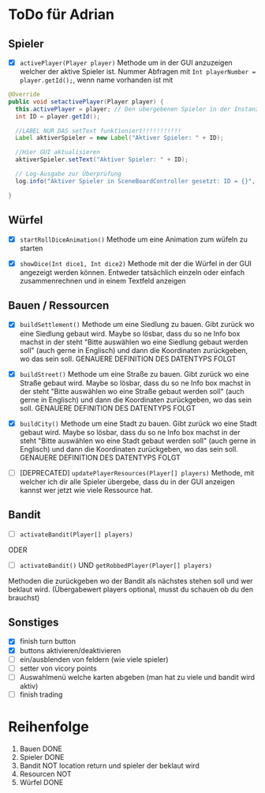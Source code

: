 # ToDo für Adrian

## Spieler
- [x] `activePlayer(Player player)` Methode um in der GUI anzuzeigen welcher der aktive Spieler ist. Nummer Abfragen mit
`Int playerNumber = player.getId();`, wenn name vorhanden ist mit 
```java
@Override
public void setactivePlayer(Player player) {
  this.activePlayer = player; // Den übergebenen Spieler in der Instanzvariablen speichern
  int ID = player.getId();

  //LABEL NUR DAS setText funktioniert!!!!!!!!!!!
  Label aktiverSpieler = new Label("Aktiver Spieler: " + ID);

  //Hier GUI aktualisieren
  aktiverSpieler.setText("Aktiver Spieler: " + ID);

  // Log-Ausgabe zur Überprüfung
  log.info("Aktiver Spieler in SceneBoardController gesetzt: ID = {}", player.getId());

}
```


## Würfel
- [x] `startRollDiceAnimation()` Methode um eine Animation zum wüfeln zu starten

- [x] `showDice(Int dice1, Int dice2)` Methode mit der die Würfel in der GUI angezeigt werden können. Entweder
tatsächlich einzeln oder einfach zusammenrechnen und in einem Textfeld anzeigen

## Bauen / Ressourcen
- [x] `buildSettlement()` Methode um eine Siedlung zu bauen. Gibt zurück wo eine Siedlung gebaut wird. Maybe so lösbar,
dass du so ne Info box machst in der steht "Bitte auswählen wo eine Siedlung gebaut werden soll" (auch gerne in
Englisch) und dann die Koordinaten zurückgeben, wo das sein soll. GENAUERE DEFINITION DES DATENTYPS FOLGT

- [x] `buildStreet()` Methode um eine Straße zu bauen. Gibt zurück wo eine Straße gebaut wird. Maybe so lösbar,
  dass du so ne Info box machst in der steht "Bitte auswählen wo eine Straße gebaut werden soll" (auch gerne in
  Englisch) und dann die Koordinaten zurückgeben, wo das sein soll. GENAUERE DEFINITION DES DATENTYPS FOLGT

- [x] `buildCity()` Methode um eine Stadt zu bauen. Gibt zurück wo eine Stadt gebaut wird. Maybe so lösbar,
  dass du so ne Info box machst in der steht "Bitte auswählen wo eine Stadt gebaut werden soll" (auch gerne in
  Englisch) und dann die Koordinaten zurückgeben, wo das sein soll. GENAUERE DEFINITION DES DATENTYPS FOLGT

- [ ] [DEPRECATED] `updatePlayerResources(Player[] players)` Methode, mit welcher ich dir alle Spieler übergebe, dass du in der GUI
anzeigen kannst wer jetzt wie viele Ressource hat.

## Bandit

- [ ] `activateBandit(Player[] players)`

ODER

- [ ] `activateBandit()` UND `getRobbedPlayer(Player[] players)`

Methoden die zurückgeben wo der Bandit als nächstes stehen soll und wer beklaut wird. (Übergabewert players optional,
musst du schauen ob du den brauchst)

## Sonstiges
- [x] finish turn button
- [x] buttons aktivieren/deaktivieren
- [ ] ein/ausblenden von feldern (wie viele spieler)
- [ ] setter von vicory points
- [ ] Auswahlmenü welche karten abgeben (man hat zu viele und bandit wird aktiv)
- [ ] finish trading

# Reihenfolge
1. Bauen DONE
1. Spieler DONE
2. Bandit NOT location return und spieler der beklaut wird
4. Resourcen NOT
5. Würfel DONE
